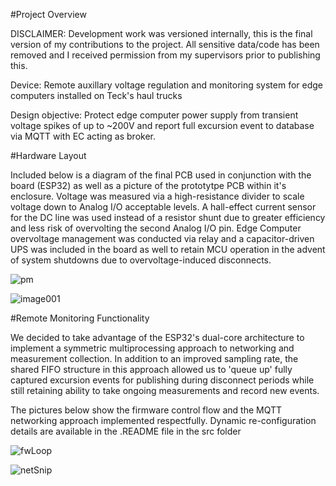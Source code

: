 #Project Overview

DISCLAIMER: Development work was versioned internally, this is the final version of my contributions to the project. All sensitive data/code has been removed and I 
received permission from my supervisors prior to publishing this.

Device: Remote auxillary voltage regulation and monitoring system for edge computers installed on Teck's haul trucks

Design objective: Protect edge computer power supply from transient voltage spikes of up to ~200V and report full excursion event to database via MQTT with EC acting as broker.

#Hardware Layout

Included below is a diagram of the final PCB used in conjunction with the board (ESP32) as well as a picture of the prototytpe PCB within it's enclosure. Voltage was measured via a high-resistance divider to scale voltage down to Analog I/O acceptable levels. A hall-effect current sensor for the DC line was used instead of a resistor shunt due to greater efficiency and less risk of overvolting the second Analog I/O pin. Edge Computer overvoltage management was conducted via relay and a capacitor-driven UPS was included in the board as well to retain MCU operation in the advent of system shutdowns due to overvoltage-induced disconnects. 

![pm](https://user-images.githubusercontent.com/62817066/207215054-6325a705-9be0-4183-b9c1-6a432b17dace.PNG)

![image001](https://user-images.githubusercontent.com/62817066/232631302-dcfb17cd-7354-4d48-b595-cb2305711c41.jpg)

#Remote Monitoring Functionality

We decided to take advantage of the ESP32's dual-core architecture to implement a symmetric multiprocessing approach to networking and measurement collection. In addition to an improved sampling rate, the shared FIFO structure in this approach allowed us to 'queue up' fully captured excursion events for publishing during disconnect periods while still retaining ability to take ongoing measurements and record new events.

The pictures below show the firmware control flow and the MQTT networking approach implemented respectfully. Dynamic re-configuration details are available in the .README file in the src folder

![fwLoop](https://user-images.githubusercontent.com/62817066/207207799-215c1a16-aaea-4c58-893d-5b96a06b81b5.PNG)

![netSnip](https://user-images.githubusercontent.com/62817066/207207844-887dbe89-953f-4aeb-beba-219463f6eac3.PNG)


